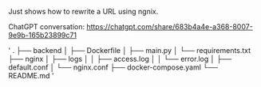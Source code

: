 <!--
 Copyright 2025 James G Willmore
 
 Licensed under the Apache License, Version 2.0 (the "License");
 you may not use this file except in compliance with the License.
 You may obtain a copy of the License at
 
     https://www.apache.org/licenses/LICENSE-2.0
 
 Unless required by applicable law or agreed to in writing, software
 distributed under the License is distributed on an "AS IS" BASIS,
 WITHOUT WARRANTIES OR CONDITIONS OF ANY KIND, either express or implied.
 See the License for the specific language governing permissions and
 limitations under the License.
-->

Just shows how to rewrite a URL using ngnix.

ChatGPT conversation: https://chatgpt.com/share/683b4a4e-a368-8007-9e9b-165b23899c71

'
.
├── backend
│   ├── Dockerfile
│   ├── main.py
│   └── requirements.txt
├── nginx
│   ├── logs
│   │   ├── access.log
│   │   └── error.log
│   ├── default.conf
│   └── nginx.conf
├── docker-compose.yaml
└── README.md
'
